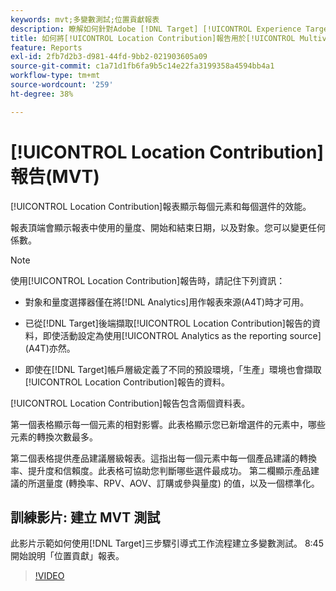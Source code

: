 ```yaml
---
keywords: mvt;多變數測試;位置貢獻報表
description: 瞭解如何針對Adobe [!DNL Target] [!UICONTROL Experience Targeting]活動使用位置貢獻報表，以顯示每個元素和每個選件的效能。
title: 如何將[!UICONTROL Location Contribution]報告用於[!UICONTROL Multivariate Test]活動？
feature: Reports
exl-id: 2fb7d2b3-d981-44fd-9bb2-021903605a09
source-git-commit: c1a71d1fb6fa9b5c14e22fa3199358a4594bb4a1
workflow-type: tm+mt
source-wordcount: '259'
ht-degree: 38%

---
```


# [!UICONTROL Location Contribution]報告(MVT)

[!UICONTROL Location Contribution]報表顯示每個元素和每個選件的效能。

報表頂端會顯示報表中使用的量度、開始和結束日期，以及對象。您可以變更任何係數。

>[!NOTE]
>
>使用[!UICONTROL Location Contribution]報告時，請記住下列資訊：
>
>* 對象和量度選擇器僅在將[!DNL Analytics]用作報表來源(A4T)時才可用。
>
>* 已從[!DNL Target]後端擷取[!UICONTROL Location Contribution]報告的資料，即使活動設定為使用[!UICONTROL Analytics as the reporting source] (A4T)亦然。
>
>* 即使在[!DNL Target]帳戶層級定義了不同的預設環境，「生產」環境也會擷取[!UICONTROL Location Contribution]報告的資料。

[!UICONTROL Location Contribution]報告包含兩個資料表。

第一個表格顯示每一個元素的相對影響。此表格顯示您已新增選件的元素中，哪些元素的轉換次數最多。

第二個表格提供產品建議層級報表。這指出每一個元素中每一個產品建議的轉換率、提升度和信賴度。此表格可協助您判斷哪些選件最成功。 第二欄顯示產品建議的所選量度 (轉換率、RPV、AOV、訂購或參與量度) 的值，以及一個標準化。

## 訓練影片: 建立 MVT 測試

此影片示範如何使用[!DNL Target]三步驟引導式工作流程建立多變數測試。 8:45 開始說明「位置貢獻」報表。

>[!VIDEO](https://video.tv.adobe.com/v/17395)
